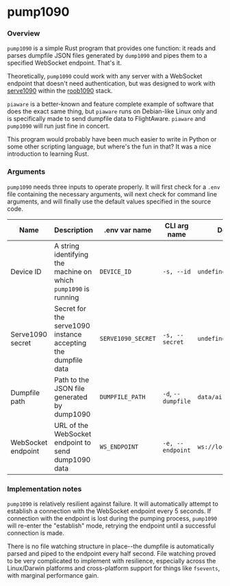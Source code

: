 # pump1090

### Overview

`pump1090` is a simple Rust program that provides one function: it reads and parses dumpfile JSON files generated by `dump1090` and pipes them to a specified WebSocket endpoint. That's it.

Theoretically, `pump1090` could work with any server with a WebSocket endpoint that doesn't need authentication, but was designed to work with [serve1090](https://github.com/robertsteilberg/roob1090/tree/master/packages/serve1090) within the [roob1090](https://github.com/robertsteilberg/roob1090) stack.

`piaware` is a better-known and feature complete example of software that does the exact same thing, but `piaware` runs on Debian-like Linux only and is specifically made to send dumpfile data to FlightAware. `piaware` and `pump1090` will run just fine in concert.

This program would probably have been much easier to write in Python or some other scripting language, but where's the fun in that? It was a nice introduction to learning Rust.

### Arguments

`pump1090` needs three inputs to operate properly. It will first check for a `.env` file containing the necessary arguments, will next check for command line arguments, and will finally use the default values specified in the source code.

| Name | Description | .env var name | CLI arg name | Default value |
|--------------------|---------------------------------------------------------------|--------------------|--------------------|----------------------------|
| Device ID | A string identifying the machine on which `pump1090` is running | `DEVICE_ID` | `-s, --id` | `undefined` |
| Serve1090 secret | Secret for the serve1090 instance accepting the dumpfile data | `SERVE1090_SECRET` | `-s, --secret` | `undefined` |
| Dumpfile path | Path to the JSON file generated by dump1090 | `DUMPFILE_PATH` | `-d`, `--dumpfile` | `data/aircraft.sjon` |
| WebSocket endpoint | URL of the WebSocket endpoint to send dump1090 data | `WS_ENDPOINT` | `-e, --endpoint` | `ws://localhost:3000/pump` |

### Implementation notes

`pump1090` is relatively resilient against failure. It will automatically attempt to establish a connection with the WebSocket endpoint every 5 seconds. If connection with the endpoint is lost during the pumping process, `pump1090` will re-enter the "establish" mode, retrying the endpoint until a successful connection is made.

There is no file watching structure in place--the dumpfile is automatically parsed and piped to the endpoint every half second. File watching proved to be very complicated to implement with resilience, especially across the Linux/Darwin platforms and cross-platform support for things like `fsevents`, with marginal performance gain.
